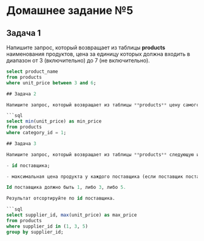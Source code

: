 # Домашнее задание №5

## Задача 1

Напишите запрос, который возвращает из таблицы **products** наименования продуктов, цена за единицу которых должна входить в диапазон от 3 (включительно) до 7 (не включительно).

```sql
select product_name 
from products
where unit_price between 3 and 6;

## Задача 2

Напишите запрос, который возвращает из таблицы **products** цену самого дешевого товара в категории 1. Вычисляемый столбец назовите **min_price**.

```sql
select min(unit_price) as min_price 
from products
where category_id = 1;

## Задача 3

Напишите запрос, который возвращает из таблицы **products** следующую информацию:

- id поставщика;

- максимальная цена продукта у каждого поставщика (если поставщик поставляет несколько продуктов требуется вывести максимальную цену). Вычисляемый столбец назовите **max_price**.

Id поставщика должно быть 1, либо 3, либо 5.

Результат отсортируйте по id поставщика.

```sql
select supplier_id, max(unit_price) as max_price
from products
where supplier_id in (1, 3, 5)
group by supplier_id;